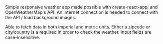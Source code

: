Simple responsive weather app made possible with create-react-app, and OpenWeatherMap's API. An internet connection is needed to connect with the API / load background images.

Able to fetch data in both imperial and metric units. Either a zipcode or city/country is a required in order to check the weather. Input fields are case-insensitive.